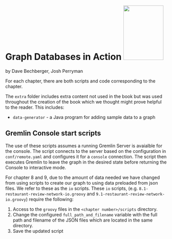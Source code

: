 # Graph Databases in Action  <img src='https://images.manning.com/360/480/resize/book/b/7825565-46a5-4846-b899-a0dfb64e54bb/Bechberger-GD-MEAP-HI.png' width=125 height=170 />
by Dave Bechberger, Josh Perryman

For each chapter, there are both scripts and code corresponding to the chapter. 

The `extra` folder includes extra content not used in the book but was used throughout the creation of the book which we thought might prove helpful to the reader. This includes: 

 - `data-generator` - a Java program for adding sample data to a graph
 
## Gremlin Console start scripts

The use of these scripts assumes a running Gremlin Server is avaialble for the console. The script connects to the server based on the configuration in `conf/remote.yaml` and configures it for a `console` connection. The script then executes Gremlin to leave the graph in the desired state before returning the Console to interactive mode.

For chapter 8 and 9, due to the amount of data needed we have changed from using scripts to create our graph to using data preloaded from json files.  We refer to these as the `io` scripts. These `io` scripts, (e.g. `8.1-restaurant-review-network-io.groovy` and `9.1-restaurant-review-network-io.groovy`) require the following: 

 1. Access to the `groovy` files in the `<chapter number>/scripts` directory. 
 2. Change the configured `full_path_and_filename` variable with the full path and filename of the JSON files which are located in the same directory.
 3. Save the updated script
